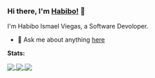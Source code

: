 ### Hi there, I'm [Habibo!](https://github.com/HabiboIV) 👋

I'm Habibo Ismael Viegas, a Software Devoloper.

- 💬 Ask me about anything [here](https://github.com/HabiboIV/HabiboIV/issues)

**Stats:**  

<a href="https://github.com/HabiboIV">  
  <img align="center" src="https://github-readme-stats.vercel.app/api?username=HabiboIV&show_icons=true&icon_color=805AD5&text_color=718096&bg_color=ffffff00&hide_title=true&include_all_commits=true&count_private=true&hide_border=true" />
</a>

<a href="https://github.com/HabiboIV">
  <img align="center" src="https://github-readme-stats.vercel.app/api/wakatime?username=HabiboIV" />
</a>

<a href="https://github.com/anuraghazra/github-readme-stats">
  <!-- Change the `github-readme-stats.anuraghazra1.vercel.app` to `github-readme-stats.vercel.app`  -->
  <img align="center" src="https://github-readme-stats.anuraghazra1.vercel.app/api/pin/?username=anuraghazra&repo=github-readme-stats&theme=material-palenight" />
</a>  
